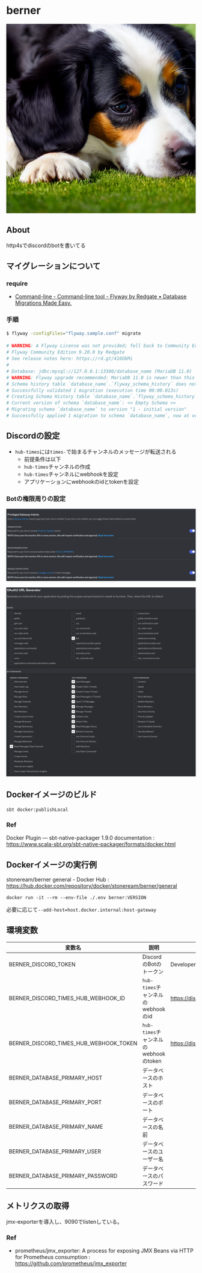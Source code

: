 # berner

![berner](./berner.png)

## About

http4sでdiscordのbotを書いてる

## マイグレーションについて

### require

- [Command-line - Command-line tool - Flyway by Redgate • Database Migrations Made Easy.](https://flywaydb.org/documentation/usage/commandline/)

### 手順

```bash
$ flyway -configFiles="flyway.sample.conf" migrate

# WARNING: A Flyway License was not provided; fell back to Community Edition. Please contact sales at sales@flywaydb.org for license information.
# Flyway Community Edition 9.20.0 by Redgate
# See release notes here: https://rd.gt/416ObMi
# 
# Database: jdbc:mysql://127.0.0.1:13306/database_name (MariaDB 11.0)
# WARNING: Flyway upgrade recommended: MariaDB 11.0 is newer than this version of Flyway and support has not been tested. The latest supported version of MariaDB is 10.10.
# Schema history table `database_name`.`flyway_schema_history` does not exist yet
# Successfully validated 1 migration (execution time 00:00.013s)
# Creating Schema History table `database_name`.`flyway_schema_history` ...
# Current version of schema `database_name`: << Empty Schema >>
# Migrating schema `database_name` to version "1 - initial version"
# Successfully applied 1 migration to schema `database_name`, now at version v1 (execution time 00:00.039s)
```

## Discordの設定

- `hub-times`には`times-`で始まるチャンネルのメッセージが転送される
  - 前提条件は以下
  - `hub-times`チャンネルの作成
  - `hub-times`チャンネルにwebhookを設定
  - アプリケーションにwebhookのidとtokenを設定

### Botの権限周りの設定

![memo1](./memo1.png)

![memo2](./memo2.png)

## Dockerイメージのビルド

```
sbt docker:publishLocal
```

### Ref

Docker Plugin — sbt-native-packager 1.9.0 documentation : https://www.scala-sbt.org/sbt-native-packager/formats/docker.html

## Dockerイメージの実行例

stoneream/berner general - Docker Hub : https://hub.docker.com/repository/docker/stoneream/berner/general

```
docker run -it --rm --env-file ./.env berner:VERSION
```

必要に応じて`--add-host=host.docker.internal:host-gateway`

## 環境変数

| 変数名                                    | 説明                             | 補足                                                          |
|----------------------------------------|--------------------------------|-------------------------------------------------------------|
| BERNER_DISCORD_TOKEN                   | DiscordのBotのトークン               | Developer Portal から取得                                       |
| BERNER_DISCORD_TIMES_HUB_WEBHOOK_ID    | `hub-times`チャンネルのwebhookのid    | https://discord.com/api/webhooks/[WEBHOOK_ID]/WEBHOOK_TOKEN |
| BERNER_DISCORD_TIMES_HUB_WEBHOOK_TOKEN | `hub-times`チャンネルのwebhookのtoken | https://discord.com/api/webhooks/WEBHOOK_ID/[WEBHOOK_TOKEN] |
| BERNER_DATABASE_PRIMARY_HOST           | データベースのホスト                     |                                                             |
| BERNER_DATABASE_PRIMARY_PORT           | データベースのポート                     |                                                             |
| BERNER_DATABASE_PRIMARY_NAME           | データベースの名前                      |                                                             |
| BERNER_DATABASE_PRIMARY_USER           | データベースのユーザー名                   |                                                             |
| BERNER_DATABASE_PRIMARY_PASSWORD       | データベースのパスワード                   |                                                             |

## メトリクスの取得

jmx-exporterを導入し、9090でlistenしている。  

### Ref

- prometheus/jmx_exporter: A process for exposing JMX Beans via HTTP for Prometheus consumption : https://github.com/prometheus/jmx_exporter
